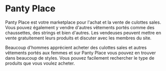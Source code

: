 # Panty Place
Panty Place est votre marketplace pour l'achat et la vente de culottes sales. Vous pouvez également y vendre d'autres vêtements portés comme des chaussettes, des strings et bien d'autres.
Les vendeuses peuvent mettre en vente gratuitement leurs produits et discuter avec les membres du site.

Beaucoup d'hommes apprécient acheter des culottes sales et autres vêtements portés aux femmes et sur Panty Place vous pouvez en trouver dans beaucoup de styles. Vous pouvez facilement rechercher le type de produits que vous voulez acheter.
